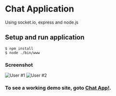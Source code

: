 # Chat Application
Using socket.io, express and node.js

## Setup and run application
```
$ npm install
$ node ./bin/www
```

### Screenshot

![User #1](http://kengkai.clchang.net/images/socket-chat-1.png "User #1")
![User #2](http://kengkai.clchang.net/images/socket-chat-2.png "User #1")

### To see a working demo site, goto [Chat App!](http://kengkai.umate.xyz/).
